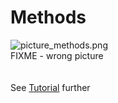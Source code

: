 # Methods

![picture_methods.png](../images/picture_methods.png)
<br/>
FIXME - wrong picture
<br/><br/><br/>
See [Tutorial](https://github.com/juliaLopanskaia/biostastics_article/blob/master/docs/tutorial.md) further

